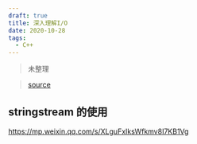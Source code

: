 ```yaml
---
draft: true
title: 深入理解I/O
date: 2020-10-28
tags:
  - C++
---
```


>未整理
<!-- more -->
>[source](https://mp.weixin.qq.com/s/BwChYZ0Bq8OfAUAi8DGEuQ)
<!-- more -->

## stringstream 的使用

https://mp.weixin.qq.com/s/XLguFxIksWfkmv8I7KB1Vg

